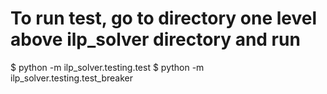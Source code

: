 # To run test, go to directory one level above ilp_solver directory and run

$ python -m ilp_solver.testing.test
$ python -m ilp_solver.testing.test_breaker

